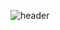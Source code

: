 ![header](https://capsule-render.vercel.app/api?type=Transparent&color=ADD8E6&height=120&section=header&text=Haerim%20render&fontSize=70)
